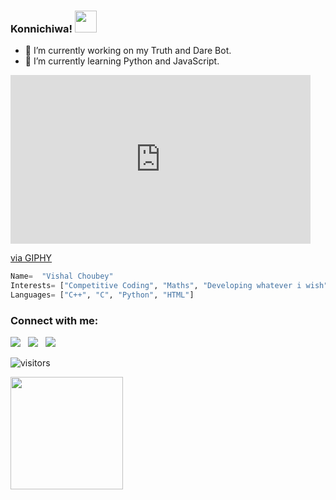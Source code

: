### Konnichiwa! <img src="https://raw.githubusercontent.com/MartinHeinz/MartinHeinz/master/wave.gif" width="35px">

- 🔭 I’m currently working on my Truth and Dare Bot.
- 🌱 I’m currently learning Python and JavaScript.

<iframe src="https://giphy.com/embed/L1R1tvI9svkIWwpVYr" width="480" height="270" frameBorder="0" class="giphy-embed" allowFullScreen></iframe><p><a href="https://giphy.com/gifs/Pluralsight-computer-technology-coding-L1R1tvI9svkIWwpVYr">via GIPHY</a></p>

```python
Name=  "Vishal Choubey"
Interests= ["Competitive Coding", "Maths", "Developing whatever i wish" and "Anime"]
Languages= ["C++", "C", "Python", "HTML"]
```

### Connect with me:
<div align=left>
<a href="https://www.linkedin.com/in/vishal-choubey-786a92182" alt="Vishal Choubey | LinkedIn"><img src="https://img.icons8.com/fluent/48/000000/linkedin.png" ></a> &nbsp;
<a href="https://twitter.com/BlueFaceTantal1?s=08 " alt="@BluefaceTantal1 twitter"><img src="https://img.icons8.com/color/48/000000/twitter--v1.png" ></a> &nbsp;
<a href="https://www.instagram.com/vishal.choubey.106/ " alt="vishal.choubey.106 | Instagram"><img src="https://img.icons8.com/fluent/48/000000/instagram-new.png" ></a> &nbsp;
</div>

   

![visitors](https://visitor-badge.glitch.me/badge?page_id={VishalChoubey1019}.{github.com/VishalChoubey1019})

<img height="180em" src="https://github-readme-stats.vercel.app/api?username=VishalChoubey1019_icons=true&hide_border=true&&count_private=true&include_all_commits=true" />
<!--
**VishalChoubey1019/VishalChoubey1019** is a ✨ _special_ ✨ repository because its `README.md` (this file) appears on your GitHub profile.




